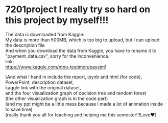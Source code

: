 # 7201project I really try so hard on this project by myself!!!
The data is downloaded from Kaggle: \
My data is more than 500MB, which is too big to upload, but I can upload the description file\
And when you download the data from Kaggle, you have to rename it to "payment_data.csv", sorry for the inconvenience.\
link:\
https://www.kaggle.com/ntnu-testimon/paysim1

\And what I hand in include the report, ipynb and html (for code), PowerPoint, description dataset, \
                             kaggle link with the original dataset, \
                             and the four visualization graph of decision tree and random forest\
                             (the other visualization graph is in the code part)\
                             (and my ppt might be a little mess because I made a lot of animation inside to save time)\
                             (really thank you all for teaching and helping me this semester!!!Love❤)
